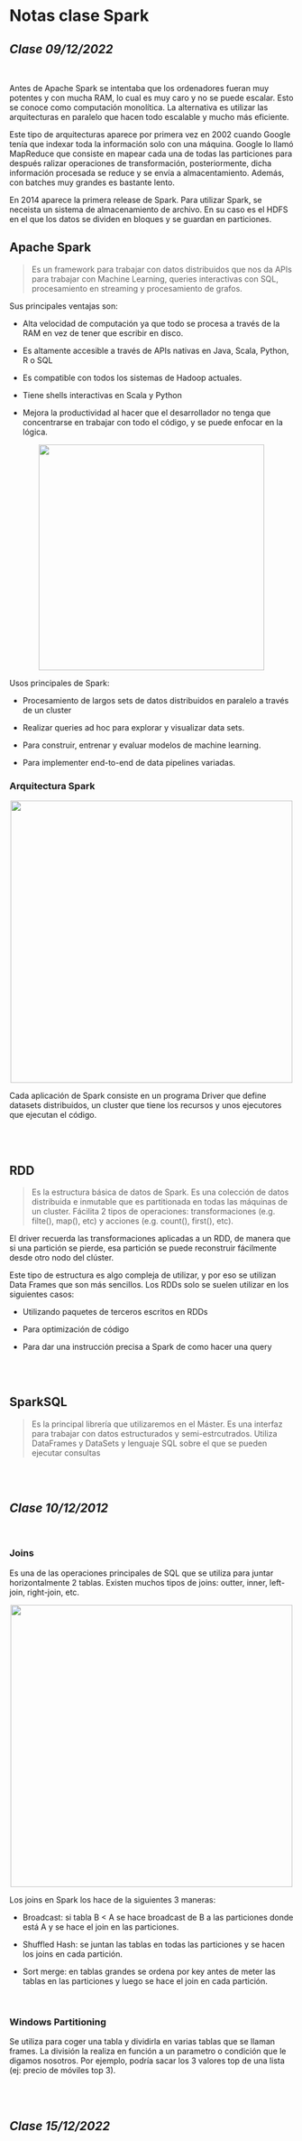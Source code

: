 # Notas clase Spark

## _Clase 09/12/2022_

<br>

Antes de Apache Spark se intentaba que los ordenadores fueran muy potentes y con mucha RAM, lo cual es muy caro y no se puede escalar. Esto se conoce como computación monolítica. La alternativa es utilizar las arquitecturas en paralelo que hacen todo escalable y mucho más eficiente. 

Este tipo de arquitecturas aparece por primera vez en 2002 cuando Google tenía que indexar toda la información solo con una máquina. Google lo llamó MapReduce que consiste en mapear cada una de todas las particiones para después ralizar operaciones de transformación, posteriormente, dicha información procesada se reduce y se envía a almacentamiento. Además, con batches muy grandes es bastante lento. 

En 2014 aparece la primera release de Spark. Para utilizar Spark, se neceista un sistema de almacenamiento de archivo. En su caso es el HDFS en el que los datos se dividen en bloques y se guardan en particiones.


## Apache Spark

> Es un framework para trabajar con datos distribuidos que nos da APIs para trabajar con Machine Learning, queries interactivas con SQL, procesamiento en streaming y procesamiento de grafos.


Sus principales ventajas son:

- Alta velocidad de computación ya que todo se procesa a través de la RAM en vez de tener que escribir en disco.

- Es altamente accesible a través de APIs nativas en Java, Scala, Python, R o SQL

- Es compatible con todos los sistemas de Hadoop actuales.

- Tiene shells interactivas en Scala y Python

- Mejora la productividad al hacer que el desarrollador no tenga que concentrarse en trabajar con todo el código, y se puede enfocar en la lógica.


<p align="center">
<img src="https://www.oreilly.com/api/v2/epubs/9781492050032/files/assets/lesp_0102.png" width=400px>
</p>


Usos principales de Spark:

- Procesamiento de largos sets de datos distribuidos en paralelo a través de un cluster

- Realizar queries ad hoc para explorar y visualizar data sets.

- Para construir, entrenar y evaluar modelos de machine learning.

- Para implementer end-to-end de data pipelines variadas.


### **Arquitectura Spark**

<p align="center">
<img src="https://cdn.analyticsvidhya.com/wp-content/uploads/2020/11/spark_Architecture.png" width=500px>
</p>

Cada aplicación de Spark consiste en un programa Driver que define datasets distribuidos, un cluster que tiene los recursos y unos ejecutores que ejecutan el código.


<br>
<br>

## RDD

> Es la estructura básica de datos de Spark. Es una colección de datos distribuida e inmutable que es partitionada en todas las máquinas de un cluster. Fácilita 2 tipos de operaciones: transformaciones (e.g. filte(), map(), etc) y acciones (e.g. count(), first(), etc).

El driver recuerda las transformaciones aplicadas a un RDD, de manera que si una partición se pierde, esa partición se puede reconstruir fácilmente desde otro nodo del clúster.



Este tipo de estructura es algo compleja de utilizar, y por eso se utilizan Data Frames que son más sencillos. Los RDDs solo se suelen utilizar en los siguientes casos:

- Utilizando paquetes de terceros escritos en RDDs

- Para optimización de código

- Para dar una instrucción precisa a Spark de como hacer una query



<br>

<br>

## SparkSQL

> Es la principal librería que utilizaremos en el Máster. Es una interfaz para trabajar con datos estructurados y semi-estrcutrados. Utiliza DataFrames y DataSets y lenguaje SQL sobre el que se pueden ejecutar consultas




<br>
<br>

## _Clase 10/12/2012_

<br>

### **Joins**

Es una de las operaciones principales de SQL que se utiliza para juntar horizontalmente 2 tablas. Existen muchos tipos de joins: outter, inner, left-join, right-join, etc. 

<p align="center">
<img src="https://dataschool.com/assets/images/how-to-teach-people-sql/sqlJoins/sqlJoins_7.png" width=500px>
</p>


Los joins en Spark los hace de la siguientes 3 maneras:

- Broadcast: si tabla B < A se hace broadcast de B a las particiones donde está A y se hace el join en las particiones.

- Shuffled Hash: se juntan las tablas en todas las particiones y se hacen los joins en cada partición.

- Sort merge: en tablas grandes se ordena por key antes de meter las tablas en las particiones y luego se hace el join en cada partición.



<br>

### **Windows Partitioning**

Se utiliza para coger una tabla y dividirla en varias tablas que se llaman frames. La división la realiza en función a un parametro o condición que le digamos nosotros. Por ejemplo, podría sacar los 3 valores top de una lista (ej: precio de móviles top 3).

<br>
<br>

## _Clase 15/12/2022_


